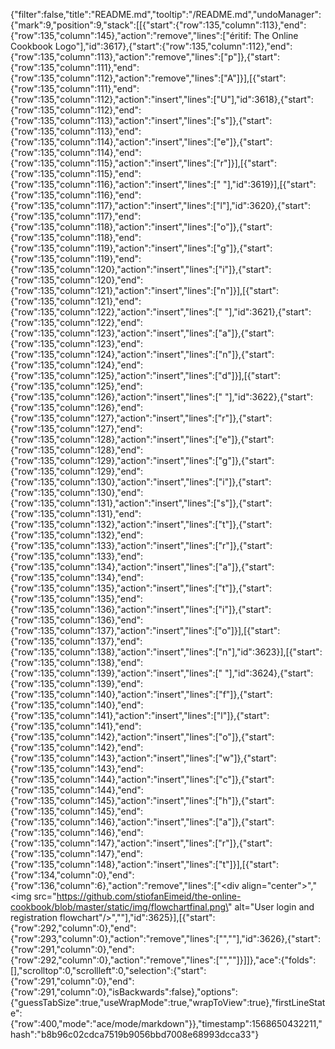 {"filter":false,"title":"README.md","tooltip":"/README.md","undoManager":{"mark":9,"position":9,"stack":[[{"start":{"row":135,"column":113},"end":{"row":135,"column":145},"action":"remove","lines":["éritif: The Online Cookbook Logo"],"id":3617},{"start":{"row":135,"column":112},"end":{"row":135,"column":113},"action":"remove","lines":["p"]},{"start":{"row":135,"column":111},"end":{"row":135,"column":112},"action":"remove","lines":["A"]}],[{"start":{"row":135,"column":111},"end":{"row":135,"column":112},"action":"insert","lines":["U"],"id":3618},{"start":{"row":135,"column":112},"end":{"row":135,"column":113},"action":"insert","lines":["s"]},{"start":{"row":135,"column":113},"end":{"row":135,"column":114},"action":"insert","lines":["e"]},{"start":{"row":135,"column":114},"end":{"row":135,"column":115},"action":"insert","lines":["r"]}],[{"start":{"row":135,"column":115},"end":{"row":135,"column":116},"action":"insert","lines":[" "],"id":3619}],[{"start":{"row":135,"column":116},"end":{"row":135,"column":117},"action":"insert","lines":["l"],"id":3620},{"start":{"row":135,"column":117},"end":{"row":135,"column":118},"action":"insert","lines":["o"]},{"start":{"row":135,"column":118},"end":{"row":135,"column":119},"action":"insert","lines":["g"]},{"start":{"row":135,"column":119},"end":{"row":135,"column":120},"action":"insert","lines":["i"]},{"start":{"row":135,"column":120},"end":{"row":135,"column":121},"action":"insert","lines":["n"]}],[{"start":{"row":135,"column":121},"end":{"row":135,"column":122},"action":"insert","lines":[" "],"id":3621},{"start":{"row":135,"column":122},"end":{"row":135,"column":123},"action":"insert","lines":["a"]},{"start":{"row":135,"column":123},"end":{"row":135,"column":124},"action":"insert","lines":["n"]},{"start":{"row":135,"column":124},"end":{"row":135,"column":125},"action":"insert","lines":["d"]}],[{"start":{"row":135,"column":125},"end":{"row":135,"column":126},"action":"insert","lines":[" "],"id":3622},{"start":{"row":135,"column":126},"end":{"row":135,"column":127},"action":"insert","lines":["r"]},{"start":{"row":135,"column":127},"end":{"row":135,"column":128},"action":"insert","lines":["e"]},{"start":{"row":135,"column":128},"end":{"row":135,"column":129},"action":"insert","lines":["g"]},{"start":{"row":135,"column":129},"end":{"row":135,"column":130},"action":"insert","lines":["i"]},{"start":{"row":135,"column":130},"end":{"row":135,"column":131},"action":"insert","lines":["s"]},{"start":{"row":135,"column":131},"end":{"row":135,"column":132},"action":"insert","lines":["t"]},{"start":{"row":135,"column":132},"end":{"row":135,"column":133},"action":"insert","lines":["r"]},{"start":{"row":135,"column":133},"end":{"row":135,"column":134},"action":"insert","lines":["a"]},{"start":{"row":135,"column":134},"end":{"row":135,"column":135},"action":"insert","lines":["t"]},{"start":{"row":135,"column":135},"end":{"row":135,"column":136},"action":"insert","lines":["i"]},{"start":{"row":135,"column":136},"end":{"row":135,"column":137},"action":"insert","lines":["o"]}],[{"start":{"row":135,"column":137},"end":{"row":135,"column":138},"action":"insert","lines":["n"],"id":3623}],[{"start":{"row":135,"column":138},"end":{"row":135,"column":139},"action":"insert","lines":[" "],"id":3624},{"start":{"row":135,"column":139},"end":{"row":135,"column":140},"action":"insert","lines":["f"]},{"start":{"row":135,"column":140},"end":{"row":135,"column":141},"action":"insert","lines":["l"]},{"start":{"row":135,"column":141},"end":{"row":135,"column":142},"action":"insert","lines":["o"]},{"start":{"row":135,"column":142},"end":{"row":135,"column":143},"action":"insert","lines":["w"]},{"start":{"row":135,"column":143},"end":{"row":135,"column":144},"action":"insert","lines":["c"]},{"start":{"row":135,"column":144},"end":{"row":135,"column":145},"action":"insert","lines":["h"]},{"start":{"row":135,"column":145},"end":{"row":135,"column":146},"action":"insert","lines":["a"]},{"start":{"row":135,"column":146},"end":{"row":135,"column":147},"action":"insert","lines":["r"]},{"start":{"row":135,"column":147},"end":{"row":135,"column":148},"action":"insert","lines":["t"]}],[{"start":{"row":134,"column":0},"end":{"row":136,"column":6},"action":"remove","lines":["<div align=\"center\">","<img src=\"https://github.com/stiofanEimeid/the-online-cookbook/blob/master/static/img/flowchartfinal.png\" alt=\"User login and registration flowchart\"/>","</div>"],"id":3625}],[{"start":{"row":292,"column":0},"end":{"row":293,"column":0},"action":"remove","lines":["",""],"id":3626},{"start":{"row":291,"column":0},"end":{"row":292,"column":0},"action":"remove","lines":["",""]}]]},"ace":{"folds":[],"scrolltop":0,"scrollleft":0,"selection":{"start":{"row":291,"column":0},"end":{"row":291,"column":0},"isBackwards":false},"options":{"guessTabSize":true,"useWrapMode":true,"wrapToView":true},"firstLineState":{"row":400,"mode":"ace/mode/markdown"}},"timestamp":1568650432211,"hash":"b8b96c02cdca7519b9056bbd7008e68993dcca33"}